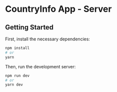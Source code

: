 # CountryInfo App - Server

## Getting Started

First, install the necessary dependencies:

```bash
npm install
# or
yarn
```

Then, run the development server:

```bash
npm run dev
# or
yarn dev
```